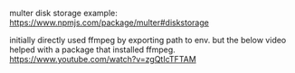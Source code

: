 multer disk storage example: https://www.npmjs.com/package/multer#diskstorage

initially directly used ffmpeg by exporting path to env. but the below video helped with a package that installed ffmpeg.
https://www.youtube.com/watch?v=zgQtIcTFTAM

